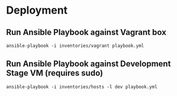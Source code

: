 Deployment
====

## Run Ansible Playbook against Vagrant box

    ansible-playbook -i inventories/vagrant playbook.yml

## Run Ansible Playbook against Development Stage VM (requires sudo)

    ansible-playbook -i inventories/hosts -l dev playbook.yml
